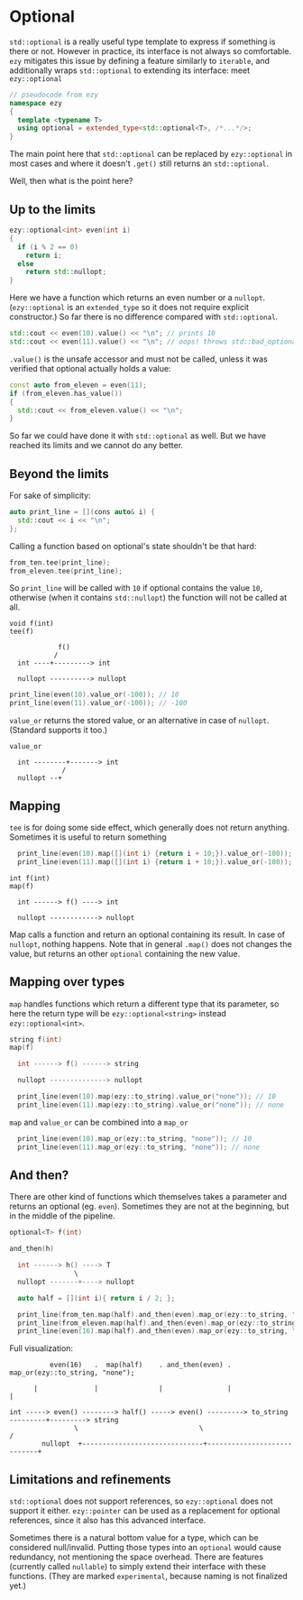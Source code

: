 # Optional

`std::optional` is a really useful type template to express if something is there or not. However in practice,
its interface is not always so comfortable. `ezy` mitigates this issue by defining a feature similarly to
`iterable`, and additionally wraps `std::optional` to extending its interface: meet `ezy::optional`

```cpp
// pseudocode from ezy
namespace ezy
{
  template <typename T>
  using optional = extended_type<std::optional<T>, /*...*/>;
}
```

The main point here that `std::optional` can be replaced by `ezy::optional` in most cases and where it doesn't
`.get()` still returns an `std::optional`.

Well, then what is the point here?

## Up to the limits

```cpp
ezy::optional<int> even(int i)
{
  if (i % 2 == 0)
    return i;
  else
    return std::nullopt;
}
```

Here we have a function which returns an even number or a `nullopt`.
(`ezy::optional` is an `extended_type` so it does not require explicit constructor.)
So far there is no difference compared with `std::optional`.

```cpp
std::cout << even(10).value() << "\n"; // prints 10
std::cout << even(11).value() << "\n"; // oops! throws std::bad_optional_access
```

`.value()` is the unsafe accessor and must not be called, unless it was verified that optional actually holds
a value:

```cpp
const auto from_eleven = even(11);
if (from_eleven.has_value())
{
  std::cout << from_eleven.value() << "\n";
}
```

So far we could have done it with `std::optional` as well. But we have reached its limits and we cannot do any better.

## Beyond the limits

For sake of simplicity:

```cpp
auto print_line = [](cons auto& i) {
  std::cout << i << "\n";
};
```

Calling a function based on optional's state shouldn't be that hard:

```cpp
from_ten.tee(print_line);
from_eleven.tee(print_line);
```

So `print_line` will be called with `10` if optional contains the value `10`, otherwise (when it contains
`std::nullopt`) the function will not be called at all.

```
void f(int)
tee(f)

            f()
           /
  int ----+---------> int

  nullopt ----------> nullopt
```

```cpp
print_line(even(10).value_or(-100)); // 10
print_line(even(11).value_or(-100)); // -100
```

`value_or` returns the stored value, or an alternative in case of `nullopt`. (Standard supports it too.)

```
value_or

  int --------+-------> int
             /
  nullopt --+
```

## Mapping

`tee` is for doing some side effect, which generally does not return anything. Sometimes it is
useful to return something

```cpp
  print_line(even(10).map([](int i) {return i + 10;}).value_or(-100)); // 20
  print_line(even(11).map([](int i) {return i + 10;}).value_or(-100)); // -100
```

```
int f(int)
map(f)

  int ------> f() ----> int

  nullopt ------------> nullopt
```

Map calls a function and return an optional containing its result. In case of `nullopt`, nothing happens.
Note that in general `.map()` does not changes the value, but returns an other `optional` containing the new
value.

## Mapping over types

`map` handles functions which return a different type that its parameter, so here the return type will be
`ezy::optional<string>` instead `ezy::optional<int>`.

```cpp
string f(int)
map(f)

  int ------> f() ------> string

  nullopt --------------> nullopt
```

```cpp
  print_line(even(10).map(ezy::to_string).value_or("none")); // 10
  print_line(even(11).map(ezy::to_string).value_or("none")); // none
```

`map` and `value_or` can be combined into a `map_or`

```cpp
  print_line(even(10).map_or(ezy::to_string, "none")); // 10
  print_line(even(11).map_or(ezy::to_string, "none")); // none
```

## And then?

There are other kind of functions which themselves takes a parameter and returns an optional (eg. `even`).
Sometimes they are not at the beginning, but in the middle of the pipeline.

```cpp
optional<T> f(int)

and_then(h)

  int ------> h() ----> T
                \
  nullopt -------+----> nullopt
```
```cpp
  auto half = [](int i){ return i / 2; };

  print_line(from_ten.map(half).and_then(even).map_or(ezy::to_string, "none")); // none
  print_line(from_eleven.map(half).and_then(even).map_or(ezy::to_string, "none")); // none
  print_line(even(16).map(half).and_then(even).map_or(ezy::to_string, "none")); // 8
```

Full visualization:
```
          even(16)   .  map(half)    . and_then(even) . map_or(ezy::to_string, "none");

      |              |               |                |                                |

int -----> even() --------> half() -----> even() ---------> to_string ---------+---------> string
                \                              \                              /
        nullopt  +------------------------------+----------------------------+
```

## Limitations and refinements

`std::optional` does not support references, so `ezy::optional` does not support it either. `ezy::pointer` can
be used as a replacement for optional references, since it also has this advanced interface.

Sometimes there is a natural bottom value for a type, which can be considered null/invalid. Putting those
types into an `optional` would cause redundancy, not mentioning the space overhead. There are features
(currently called `nullable`) to simply extend their interface with these functions. (They are marked
`experimental`, because naming is not finalized yet.)

